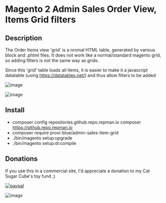 # Magento 2 Admin Sales Order View, Items Grid filters

## Description

The Order Items view 'grid' is a nromal HTML table, generated by various block and .phtml files.
It does not work like a normal/standard magento grid, so adding filters is not the same way as grids.

Since this 'grid' table loads all items, it is easier to make it a javascript datatable (using https://datatables.net/) and thus allow filters to be added

![image](https://user-images.githubusercontent.com/4994260/168465433-5fbb2136-fcde-404e-ac3b-b0b4d2de276e.png)

![image](https://user-images.githubusercontent.com/4994260/168465450-d4ba96bb-f8d9-441b-b4cb-ba6d47708183.png)

## Install

* composer config repositories.github.repo.repman.io composer https://github.repo.repman.io
* composer require proxi-blue/admin-sales-item-grid
* ./bin/magento setup:upgrade
* ./bin/magento setup:di:compile

## Donations

If you use this in a commercial site, I'd appreciate a donation to my Cat Sugar Cube's toy fund ;)

[![paypal](https://www.paypalobjects.com/en_US/i/btn/btn_donateCC_LG.gif)](https://paypal.me/proxiblue?locale.x=en_AU)

![image](https://user-images.githubusercontent.com/4994260/119922080-abece100-bfa1-11eb-968e-79af6e94789a.png)
